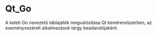 # Qt_Go

A keleti Go nevezetű táblajáték megvalósítása Qt keretrendszerben, az eseményvezérelt alkalmazások tárgy beadandójaként.
